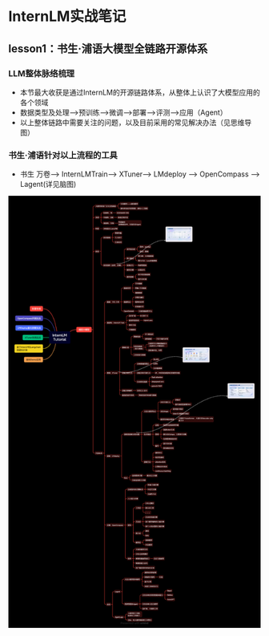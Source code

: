 # InternLM实战笔记
## lesson1：书生·浦语大模型全链路开源体系
### **LLM整体脉络梳理**
- 本节最大收获是通过InternLM的开源链路体系，从整体上认识了大模型应用的各个领域
- 数据类型及处理-->预训练-->微调-->部署-->评测-->应用（Agent）
- 以上整体链路中需要关注的问题，以及目前采用的常见解决办法（见思维导图）

### **书生·浦语针对以上流程的工具**
- 书生 万卷--> InternLMTrain--> XTuner--> LMdeploy --> OpenCompass --> Lagent(详见脑图)

![avatar](stydynote/src/lesson1.png)
